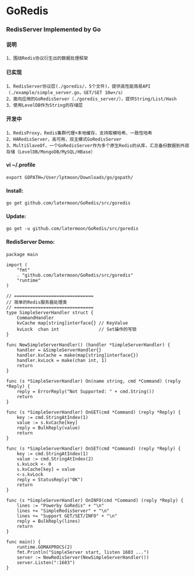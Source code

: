 GoRedis
=======

### RedisServer Implemented by Go
#### 说明
	1、围绕Redis协议衍生出的数据处理框架

#### 已实现
	1、RedisServer协议层(./goredis/，5个文件)，提供高性能简易API（./example/simple_server.go，GET/SET 10w+/s）
	2、面向应用的GoRedisServer（./goredis_server/），提供String/List/Hash
	3、使用LevelDB作为String的存储层

#### 开发中
	1、RedisProxy，Redis集群代理+本地缓存，支持取模哈希、一致性哈希
	2、HARedisServer，高可用，双主模式GoRedisServer
	3、MultiSlaveOf，一个GoRedisServer作为多个原生Redis的从库，汇总备份数据到外部存储（LevelDB/MongoDB/MySQL/HBase）

#### vi ~/.profile 

	export GOPATH=/User/lptmoon/Downloads/go/gopath/

#### Install:

	go get github.com/latermoon/GoRedis/src/goredis

#### Update:

	go get -u github.com/latermoon/GoRedis/src/goredis

#### RedisServer Demo:

	package main

	import (
		"fmt"
		. "github.com/latermoon/GoRedis/src/goredis"
		"runtime"
	)

	// ==============================
	// 简单的Redis服务器处理类
	// ==============================
	type SimpleServerHandler struct {
		CommandHandler
		kvCache map[string]interface{} // KeyValue
		kvLock  chan int               // Set操作的写锁
	}

	func NewSimpleServerHandler() (handler *SimpleServerHandler) {
		handler = &SimpleServerHandler{}
		handler.kvCache = make(map[string]interface{})
		handler.kvLock = make(chan int, 1)
		return
	}

	func (s *SimpleServerHandler) On(name string, cmd *Command) (reply *Reply) {
		reply = ErrorReply("Not Supported: " + cmd.String())
		return
	}

	func (s *SimpleServerHandler) OnGET(cmd *Command) (reply *Reply) {
		key := cmd.StringAtIndex(1)
		value := s.kvCache[key]
		reply = BulkReply(value)
		return
	}

	func (s *SimpleServerHandler) OnSET(cmd *Command) (reply *Reply) {
		key := cmd.StringAtIndex(1)
		value := cmd.StringAtIndex(2)
		s.kvLock <- 0
		s.kvCache[key] = value
		<-s.kvLock
		reply = StatusReply("OK")
		return
	}

	func (s *SimpleServerHandler) OnINFO(cmd *Command) (reply *Reply) {
		lines := "Powerby GoRedis" + "\n"
		lines += "SimpleRedisServer" + "\n"
		lines += "Support GET/SET/INFO" + "\n"
		reply = BulkReply(lines)
		return
	}

	func main() {
		runtime.GOMAXPROCS(2)
		fmt.Println("SimpleServer start, listen 1603 ...")
		server := NewRedisServer(NewSimpleServerHandler())
		server.Listen(":1603")
	}

